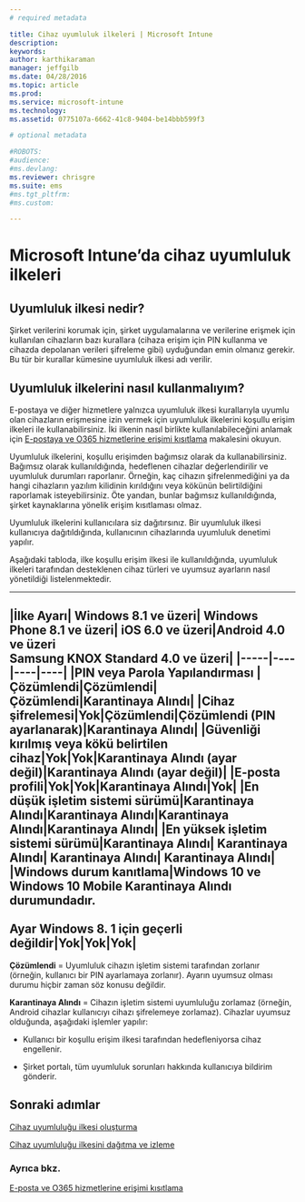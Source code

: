 ```yaml
---
# required metadata

title: Cihaz uyumluluk ilkeleri | Microsoft Intune
description:
keywords:
author: karthikaraman
manager: jeffgilb
ms.date: 04/28/2016
ms.topic: article
ms.prod:
ms.service: microsoft-intune
ms.technology:
ms.assetid: 0775107a-6662-41c8-9404-be14bbb599f3

# optional metadata

#ROBOTS:
#audience:
#ms.devlang:
ms.reviewer: chrisgre
ms.suite: ems
#ms.tgt_pltfrm:
#ms.custom:

---
```


# Microsoft Intune’da cihaz uyumluluk ilkeleri
## Uyumluluk ilkesi nedir?
Şirket verilerini korumak için, şirket uygulamalarına ve verilerine erişmek için kullanılan cihazların bazı kurallara (cihaza erişim için PIN kullanma ve cihazda depolanan verileri şifreleme gibi) uyduğundan emin olmanız gerekir. Bu tür bir kurallar kümesine uyumluluk ilkesi adı verilir.

## Uyumluluk ilkelerini nasıl kullanmalıyım?
E-postaya ve diğer hizmetlere yalnızca uyumluluk ilkesi kurallarıyla uyumlu olan cihazların erişmesine izin vermek için uyumluluk ilkelerini koşullu erişim ilkeleri ile kullanabilirsiniz. İki ilkenin nasıl birlikte kullanılabileceğini anlamak için [E-postaya ve O365 hizmetlerine erişimi kısıtlama](restrict-access-to-email-and-o365-services-with-microsoft-intune.md) makalesini okuyun.

Uyumluluk ilkelerini, koşullu erişimden bağımsız olarak da kullanabilirsiniz. Bağımsız olarak kullanıldığında, hedeflenen cihazlar değerlendirilir ve uyumluluk durumları raporlanır. Örneğin, kaç cihazın şifrelenmediğini ya da hangi cihazların yazılım kilidinin kırıldığını veya kökünün belirtildiğini raporlamak isteyebilirsiniz. Öte yandan, bunlar bağımsız kullanıldığında, şirket kaynaklarına yönelik erişim kısıtlaması olmaz.

Uyumluluk ilkelerini kullanıcılara siz dağıtırsınız. Bir uyumluluk ilkesi kullanıcıya dağıtıldığında, kullanıcının cihazlarında uyumluluk denetimi yapılır.

Aşağıdaki tabloda, ilke koşullu erişim ilkesi ile kullanıldığında, uyumluluk ilkeleri tarafından desteklenen cihaz türleri ve uyumsuz ayarların nasıl yönetildiği listelenmektedir.

--------------

|İlke Ayarı| Windows 8.1 ve üzeri| Windows Phone 8.1 ve üzeri| iOS 6.0 ve üzeri|Android 4.0 ve üzeri<br/>Samsung KNOX Standard 4.0 ve üzeri|
|-----|----|----|----|
|**PIN veya Parola Yapılandırması** |Çözümlendi|Çözümlendi|Çözümlendi|Karantinaya Alındı|
|**Cihaz şifrelemesi**|Yok|Çözümlendi|Çözümlendi (PIN ayarlanarak)|Karantinaya Alındı|
|**Güvenliği kırılmış veya kökü belirtilen cihaz**|Yok|Yok|Karantinaya Alındı (ayar değil)|Karantinaya Alındı (ayar değil)|
|**E-posta profili**|Yok|Yok|Karantinaya Alındı|Yok|
|**En düşük işletim sistemi sürümü**|Karantinaya Alındı|Karantinaya Alındı|Karantinaya Alındı|Karantinaya Alındı|
|**En yüksek işletim sistemi sürümü**|Karantinaya Alındı| Karantinaya Alındı| Karantinaya Alındı| Karantinaya Alındı|
|**Windows durum kanıtlama**|Windows 10 ve Windows 10 Mobile Karantinaya Alındı durumundadır.<br /><br />Ayar Windows 8. 1 için geçerli değildir|Yok|Yok|Yok|
--------------
**Çözümlendi** = Uyumluluk cihazın işletim sistemi tarafından zorlanır (örneğin, kullanıcı bir PIN ayarlamaya zorlanır).  Ayarın uyumsuz olması durumu hiçbir zaman söz konusu değildir.

**Karantinaya Alındı** = Cihazın işletim sistemi uyumluluğu zorlamaz (örneğin, Android cihazlar kullanıcıyı cihazı şifrelemeye zorlamaz). Cihazlar uyumsuz olduğunda, aşağıdaki işlemler yapılır:

-   Kullanıcı bir koşullu erişim ilkesi tarafından hedefleniyorsa cihaz engellenir.

-   Şirket portalı, tüm uyumluluk sorunları hakkında kullanıcıya bildirim gönderir.

## Sonraki adımlar
[Cihaz uyumluluğu ilkesi oluşturma](create-a-device-compliance-policy-in-microsoft-intune.md)

[Cihaz uyumluluğu ilkesini dağıtma ve izleme](deploy-and-monitor-a-device-compliance-policy-in-microsoft-intune.md)

### Ayrıca bkz.
[E-posta ve O365 hizmetlerine erişimi kısıtlama](restrict-access-to-email-and-o365-services-with-microsoft-intune.md)


<!--HONumber=Jun16_HO2-->


